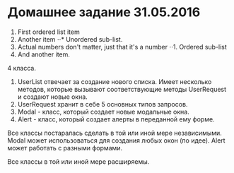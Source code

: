 # Домашнее задание 31.05.2016

1. First ordered list item
2. Another item
⋅⋅* Unordered sub-list. 
1. Actual numbers don't matter, just that it's a number
⋅⋅1. Ordered sub-list
4. And another item.

4 класса.
1. UserList отвечает за создание нового списка. Имеет несколько методов, которые вызывают соответствующие методы UserRequest и создают новые окна.
2. UserRequest хранит в себе 5 основных типов запросов.
3. Modal - класс, который создает новые модальные окна.
4. Alert - класс, который создает алерты в переданной ему форме.

Все классы постаралась сделать в той или иной мере независимыми.
Modal может использоваться для создания любых окон (по идее).
Alert может работать с разными формами.

Все классы в той или иной мере расширяемы.


